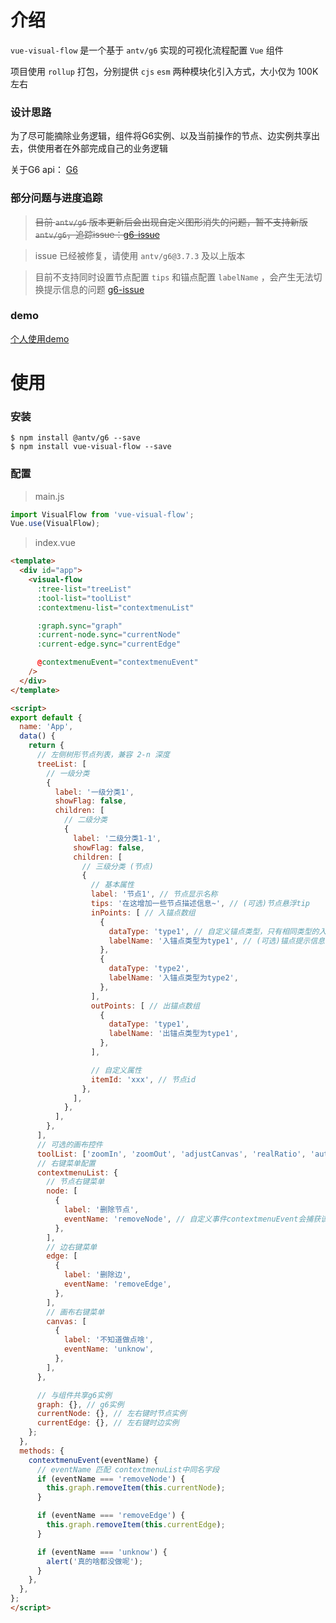 # 介绍

`` vue-visual-flow `` 是一个基于 `` antv/g6 `` 实现的可视化流程配置 `` Vue `` 组件

项目使用 `` rollup `` 打包，分别提供 `` cjs `` `` esm `` 两种模块化引入方式，大小仅为 100K 左右

### 设计思路

为了尽可能摘除业务逻辑，组件将G6实例、以及当前操作的节点、边实例共享出去，供使用者在外部完成自己的业务逻辑

关于G6 api： [G6](https://g6.antv.vision/zh/docs/api/Graph)

### 部分问题与进度追踪

> ~~目前 ``antv/g6`` 版本更新后会出现自定义图形消失的问题，暂不支持新版 ``antv/g6``，追踪issue：[g6-issue](https://github.com/antvis/G6/issues/2078)~~ 

> issue 已经被修复，请使用 `` antv/g6@3.7.3 `` 及以上版本

> 目前不支持同时设置节点配置 `` tips `` 和锚点配置 `` labelName `` ，会产生无法切换提示信息的问题 [g6-issue](https://github.com/antvis/G6/issues/2153)

### demo

[个人使用demo](https://github.com/qunzi0214/vue-visual-flow-demo)

# 使用

### 安装

```
$ npm install @antv/g6 --save
$ npm install vue-visual-flow --save
```

### 配置

> main.js

``` javascript
import VisualFlow from 'vue-visual-flow';
Vue.use(VisualFlow);
```

> index.vue

``` html
<template>
  <div id="app">
    <visual-flow
      :tree-list="treeList"
      :tool-list="toolList"
      :contextmenu-list="contextmenuList"

      :graph.sync="graph"
      :current-node.sync="currentNode"
      :current-edge.sync="currentEdge"

      @contextmenuEvent="contextmenuEvent"
    />
  </div>
</template>

<script>
export default {
  name: 'App',
  data() {
    return {
      // 左侧树形节点列表，兼容 2-n 深度
      treeList: [
        // 一级分类
        {
          label: '一级分类1',
          showFlag: false,
          children: [
            // 二级分类
            {
              label: '二级分类1-1',
              showFlag: false,
              children: [
                // 三级分类 (节点)
                {
                  // 基本属性
                  label: '节点1', // 节点显示名称
                  tips: '在这增加一些节点描述信息~', // (可选)节点悬浮tip
                  inPoints: [ // 入锚点数组
                    {
                      dataType: 'type1', // 自定义锚点类型，只有相同类型的入锚点和出锚点才可以连接
                      labelName: '入锚点类型为type1', // (可选)锚点提示信息
                    },
                    {
                      dataType: 'type2',
                      labelName: '入锚点类型为type2',
                    },
                  ],
                  outPoints: [ // 出锚点数组
                    {
                      dataType: 'type1',
                      labelName: '出锚点类型为type1',
                    },
                  ],

                  // 自定义属性
                  itemId: 'xxx', // 节点id
                },
              ],
            },
          ],
        },
      ],
      // 可选的画布控件
      toolList: ['zoomIn', 'zoomOut', 'adjustCanvas', 'realRatio', 'autoFormat', 'fullScreen'], 
      // 右键菜单配置
      contextmenuList: {
        // 节点右键菜单
        node: [
          {
            label: '删除节点',
            eventName: 'removeNode', // 自定义事件contextmenuEvent会捕获该字段
          },
        ],
        // 边右键菜单
        edge: [
          {
            label: '删除边',
            eventName: 'removeEdge',
          },
        ],
        // 画布右键菜单
        canvas: [
          {
            label: '不知道做点啥',
            eventName: 'unknow',
          },
        ],
      },

      // 与组件共享g6实例
      graph: {}, // g6实例
      currentNode: {}, // 左右键时节点实例
      currentEdge: {}, // 左右键时边实例
    };
  },
  methods: {
    contextmenuEvent(eventName) {
      // eventName 匹配 contextmenuList中同名字段
      if (eventName === 'removeNode') {
        this.graph.removeItem(this.currentNode);
      }

      if (eventName === 'removeEdge') {
        this.graph.removeItem(this.currentEdge);
      }

      if (eventName === 'unknow') {
        alert('真的啥都没做呢');
      }
    },
  },
};
</script>
```
